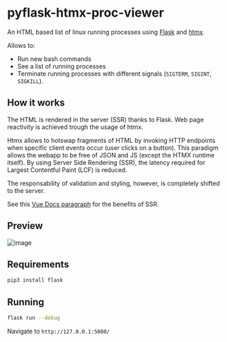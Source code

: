 # pyflask-htmx-proc-viewer

An HTML based list of linux running processes using [Flask](https://flask.palletsprojects.com/en/2.3.x/) and [htmx](https://htmx.org/).

Allows to:
  - Run new bash commands
  - See a list of running processes
  - Terminate running processes with different signals (`SIGTERM`, `SIGINT`, `SIGKILL`).


## How it works
The HTML is rendered in the server (SSR) thanks to Flask. 
Web page reactivity is achieved trough the usage of htmx.

Htmx allows to hotswap fragments of HTML by invoking HTTP endpoints when specific client events occur (user clicks on a button).
This paradigm allows the webapp to be free of JSON and JS (except the HTMX runtime itself).
By using Server Side Rendering (SSR), the latency required for Largest Contentful Paint (LCF) is reduced.

The responsability of validation and styling, however, is completely shifted to the server.

See this [Vue Docs paragraph](https://vuejs.org/guide/scaling-up/ssr.html#why-ssr) for the benefits of SSR.

## Preview

![image](https://github.com/dparo/pyflask-htmx-proc-viewer/assets/30259883/a841d461-6586-4f2b-97b1-0edb86deb4c5)


## Requirements

```bash
pip3 install flask
```

## Running

```bash
flask run --debug
```

Navigate to `http://127.0.0.1:5000/`
